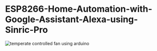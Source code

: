 # ESP8266-Home-Automation-with-Google-Assistant-Alexa-using-Sinric-Pro
![temperate controlled fan using arduino ](https://github.com/Circuit-Digest/ESP8266-Home-Automation-with-Google-Assistant-Alexa-using-Sinric-Pro/blob/main/Thumbnail%20Image/IMG_4912.JPG)
